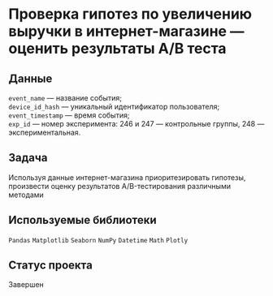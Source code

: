 # Проверка гипотез по увеличению выручки в интернет-магазине — оценить результаты A/B теста

## Данные

`event_name` — название события;\
`device_id_hash` — уникальный идентификатор пользователя;\
`event_timestamp` — время события;\
`exp_id` — номер эксперимента: 246 и 247 — контрольные группы, 248 — экспериментальная.

## Задача

Используя данные интернет-магазина приоритезировать гипотезы, произвести оценку результатов A/B-тестирования различными методами

## Используемые библиотеки

`Pandas` `Matplotlib` `Seaborn` `NumPy` `Datetime` `Math` `Plotly`

## Статус проекта

Завершен
